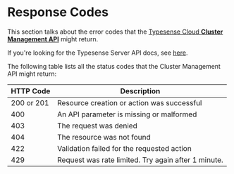 # Response Codes

This section talks about the error codes that the [Typesense Cloud **Cluster Management API**](README.md) might return.

If you're looking for the Typesense Server API docs, see [here](/api).

The following table lists all the status codes that the Cluster Management API might return:

| HTTP Code  | Description                                         |
|------------|-----------------------------------------------------|
| 200 or 201 | Resource creation or action was successful          |
| 400        | An API parameter is missing or malformed            |
| 403        | The request was denied                              |
| 404        | The resource was not found                          |
| 422        | Validation failed for the requested action          |
| 429        | Request was rate limited. Try again after 1 minute. |